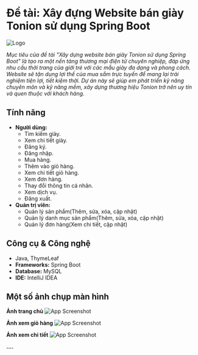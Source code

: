 # Đề tài: Xây đựng Website bán giày Tonion sử dụng Spring Boot

![Logo](https://i.imgur.com/lJXBFu3.png)

*Mục tiêu của đề tài "Xây dựng website bán giày Tonion sử dụng Spring Boot" là tạo ra một nền tảng thương mại điện tử chuyên nghiệp, đáp ứng nhu cầu thời trang của giới trẻ với các mẫu giày đa dạng và phong cách. Website sẽ tận dụng lợi thế của mua sắm trực tuyến để mang lại trải nghiệm tiện lợi, tiết kiệm thời. Dự án này sẽ giúp em phát triển kỹ năng chuyên môn và kỹ năng mềm, xây dựng thương hiệu Tonion trở nên uy tín và quen thuộc với khách hàng.*

## Tính năng

* **Người dùng:**
    * Tìm kiếm giày.
    * Xem chi tiết giày.
    * Đăng ký.
    * Đăng nhập.
    * Mua hàng.
    * Thêm vào giỏ hàng.
    * Xem chi tiết giỏ hàng.
    * Xem đơn hàng.
    * Thay đổi thông tin cá nhân.
    * Xem dịch vụ.
    * Đăng xuất.
* **Quản trị viên:**
    * Quản lý sản phẩm(Thêm, sửa, xóa, cập nhật)
    * Quản lý danh mục sản phẩm(Thêm, sửa, xóa, cập nhật)
    * Quản lý đơn hàng(Xem chi tiết, cập nhật)

## Công cụ & Công nghệ
* Java, ThymeLeaf
* **Frameworks:** Spring Boot
* **Database:** MySQL
* **IDE:** IntelliJ IDEA

## Một số ảnh chụp màn hình

**Ảnh trang chủ**
![App Screenshot](https://i.imgur.com/idVH7ZM.png)

**Ảnh xem giỏ hàng**
![App Screenshot](https://i.imgur.com/CDc1Mj0.png)

**Ảnh xem chi tiết**
![App Screenshot](https://i.imgur.com/eBKEgC1.png)

**....**

